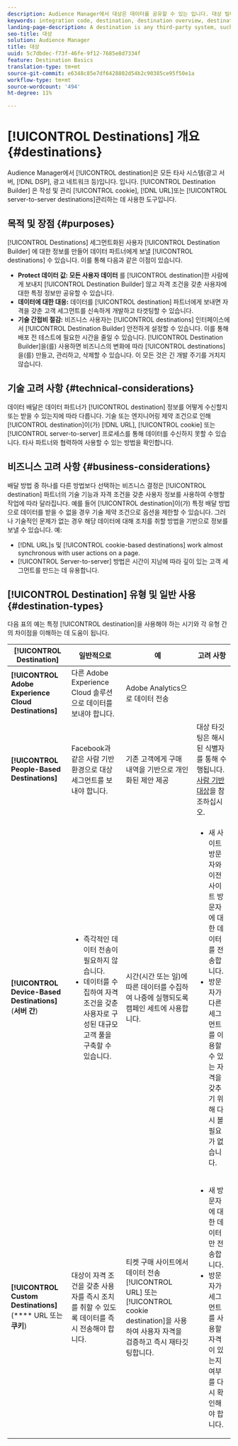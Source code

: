 ```yaml
---
description: Audience Manager에서 대상은 데이터를 공유할 수 있는 입니다. 대상 빌더는 쿠키, URL 또는 서버 간 대상을 만들고 관리하는 데 사용하는 도구입니다.
keywords: integration code, destination, destination overview, destination, destination, destination, destination, destination, destination, destination, destination, destination, destination, destination
landing-page-description: A destination is any third-party system, such as ad server or DSP, with which to share data. Use Destination Builder to create and manage cookie, URL, or server-to-server destinations.
seo-title: 대상
solution: Audience Manager
title: 대상
uuid: 5c7dbdec-f73f-46fe-9f12-7685e8d7334f
feature: Destination Basics
translation-type: tm+mt
source-git-commit: e6348c85e7df6428802d54b2c90385ce95f50e1a
workflow-type: tm+mt
source-wordcount: '494'
ht-degree: 11%

---
```



# [!UICONTROL Destinations] 개요 {#destinations}

Audience Manager에서 [!UICONTROL destination]은 모든 타사 시스템(광고 서버, [!DNL DSP], 광고 네트워크 등)입니다. 입니다. [!UICONTROL Destination Builder] 은 작성 및 관리 [!UICONTROL cookie],  [!DNL URL]또는  [!UICONTROL server-to-server destinations]관리하는 데 사용한 도구입니다.

## 목적 및 장점 {#purposes}

<!-- c_destinations.xml -->

[!UICONTROL Destinations] 세그먼트화된 사용자 [!UICONTROL Destination Builder] 에 대한 정보를 만들어 데이터 파트너에게 보낼  [!UICONTROL destinations] 수 있습니다. 이를 통해 다음과 같은 이점이 있습니다.

* **Protect 데이터 값: 모든 사용자 데이터** 를  [!UICONTROL destination]한 사람에게 보내지  [!UICONTROL Destination Builder] 않고 자격 조건을 갖춘 사용자에 대한 특정 정보만 공유할 수 있습니다.
* **데이터에 대한 대응:** 데이터를  [!UICONTROL destination] 파트너에게 보내면 자격을 갖춘 고객 세그먼트를 신속하게 개발하고 타겟팅할 수 있습니다.
* **기술 간접비 절감:** 비즈니스 사용자는  [!UICONTROL destinations] 인터페이스에서  [!UICONTROL Destination Builder] 안전하게 설정할 수 있습니다. 이를 통해 배포 전 테스트에 필요한 시간을 줄일 수 있습니다. [!UICONTROL Destination Builder]을(를) 사용하면 비즈니스의 변화에 따라 [!UICONTROL destinations]을(를) 만들고, 관리하고, 삭제할 수 있습니다. 이 모든 것은 긴 개발 주기를 거치지 않습니다.

## 기술 고려 사항 {#technical-considerations}

<!-- destination-delivery-methods.xml -->

데이터 배달은 데이터 파트너가 [!UICONTROL destination] 정보를 어떻게 수신할지 또는 받을 수 있는지에 따라 다릅니다. 기술 또는 엔지니어링 제약 조건으로 인해 [!UICONTROL destination]이(가) [!DNL URL], [!UICONTROL cookie] 또는 [!UICONTROL server-to-server] 프로세스를 통해 데이터를 수신하지 못할 수 있습니다. 타사 파트너와 협력하여 사용할 수 있는 방법을 확인합니다.

## 비즈니스 고려 사항 {#business-considerations}

배달 방법 중 하나를 다른 방법보다 선택하는 비즈니스 결정은 [!UICONTROL destination] 파트너의 기술 기능과 자격 조건을 갖춘 사용자 정보를 사용하여 수행할 작업에 따라 달라집니다. 예를 들어 [!UICONTROL destination]이(가) 특정 배달 방법으로 데이터를 받을 수 없을 경우 기술 제약 조건으로 옵션을 제한할 수 있습니다. 그러나 기술적인 문제가 없는 경우 해당 데이터에 대해 조치를 취할 방법을 기반으로 정보를 보낼 수 있습니다. 예:

* [!DNL URL]s 및  [!UICONTROL cookie-based destinations] work almost synchronous with user actions on a page.
* [!UICONTROL Server-to-server] 방법은 시간이 지남에 따라 깊이 있는 고객 세그먼트를 만드는 데 유용합니다.

## [!UICONTROL Destination] 유형 및 일반 사용  {#destination-types}

다음 표의 예는 특정 [!UICONTROL destination]을 사용해야 하는 시기와 각 유형 간의 차이점을 이해하는 데 도움이 됩니다.

| [!UICONTROL Destination] | 일반적으로 | 예 | 고려 사항 |
|--- |--- |--- |--- |
| **[!UICONTROL Adobe Experience Cloud Destinations]** | 다른 Adobe Experience Cloud 솔루션으로 데이터를 보내야 합니다. | Adobe Analytics으로 데이터 전송 |  |
| **[!UICONTROL People-Based Destinations]** | Facebook과 같은 사람 기반 환경으로 대상 세그먼트를 보내야 합니다. | 기존 고객에게 구매 내역을 기반으로 개인화된 제안 제공 | 대상 타깃팅은 해시된 식별자를 통해 수행됩니다. [사람 기반 대상](people-based-destinations-overview.md)을 참조하십시오. |
| **[!UICONTROL Device-Based Destinations]** (**서버 간**) | <ul><li>즉각적인 데이터 전송이 필요하지 않습니다.</li><li>데이터를 수집하여 자격 조건을 갖춘 사용자로 구성된 대규모 고객 풀을 구축할 수 있습니다.</li></ul> | 시간(시간 또는 일)에 따른 데이터를 수집하여 나중에 실행되도록 캠페인 세트에 사용합니다. | <ul><li>새 사이트 방문자와 이전 사이트 방문자에 대한 데이터를 전송합니다. </li><li>방문자가 다른 세그먼트를 이용할 수 있는 자격을 갖추기 위해 다시 볼 필요가 없습니다.</li></ul> |
| **[!UICONTROL Custom Destinations]** (**** URL 또는  **쿠키**) | 대상이 자격 조건을 갖춘 사용자를 즉시 조치를 취할 수 있도록 데이터를 즉시 전송해야 합니다. | 티켓 구매 사이트에서 데이터 전송 [!UICONTROL URL] 또는 [!UICONTROL cookie destination]을 사용하여 사용자 자격을 검증하고 즉시 재타깃팅합니다. | <ul><li>새 방문자에 대한 데이터만 전송합니다. </li><li>방문자가 세그먼트를 사용할 자격이 있는지 여부를 다시 확인해야 합니다.</li></ul> |
